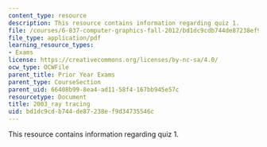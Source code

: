 ```yaml
---
content_type: resource
description: This resource contains information regarding quiz 1.
file: /courses/6-837-computer-graphics-fall-2012/bd1dc9cdb744de87238ef9d34735546c_MIT6_837F12_2003qz1_ray_tr.pdf
file_type: application/pdf
learning_resource_types:
- Exams
license: https://creativecommons.org/licenses/by-nc-sa/4.0/
ocw_type: OCWFile
parent_title: Prior Year Exams
parent_type: CourseSection
parent_uid: 66408b99-8ea4-ad11-58f4-167bb945e57c
resourcetype: Document
title: 2003_ray tracing
uid: bd1dc9cd-b744-de87-238e-f9d34735546c
---
```

This resource contains information regarding quiz 1.